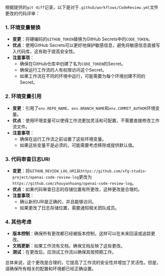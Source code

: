 根据提供的`git diff`记录，以下是对于`.github/workflows/CodeReview.yml`文件更改的代码评审：

### 1. 环境变量替换
- **变更**：将硬编码的`GITHUB_TOKEN`替换为GitHub Secrets中的`CODE_TOKEN`。
- **优点**：使用GitHub Secrets可以更好地保护敏感信息，避免将敏感信息直接写入代码库，这有助于提高安全性。
- **注意事项**：
  - 确保在GitHub仓库中创建了名为`CODE_TOKEN`的Secret。
  - 确保运行工作流的人有权限访问这个Secret。
  - 如果工作流在不同的环境中运行，可能需要为每个环境创建不同的Secret。

### 2. 环境变量引用
- **变更**：引用了`env.REPO_NAME`、`env.BRANCH_NAME`和`env.COMMIT_AUTHOR`环境变量。
- **优点**：使用环境变量可以使得工作流更加灵活和可配置，不需要直接修改工作流文件。
- **注意事项**：
  - 确保在运行工作流之前设置了这些环境变量。
  - 如果这些变量不是必须的，可能需要考虑移除或提供默认值。

### 3. 代码审查日志URI
- **变更**：将`GITHUB_REVIEW_LOG_URI`从`https://github.com/xfg-studio-project/openai-code-review-log`更改为`https://github.com/zhouyanhuang/openai-code-review-log`。
- **优点**：如果代码审查日志的存储位置有所更改，这种更改是合理的。
- **注意事项**：
  - 确认新的URI是正确的，并且能够访问。
  - 如果更改了日志存储位置，需要通知相关团队成员。

### 4. 其他考虑
- **版本控制**：确保所有更改都已经被版本控制，这样可以在未来回滚或追踪更改。
- **文档更新**：如果工作流有文档，确保文档反映了这些更改。
- **测试**：在更改后，应测试工作流以确保其按预期工作。

总体来说，这个更改是合理的，它提高了工作流的安全性并增加了灵活性。但是，请确保所有相关的配置和环境都已经正确设置。
